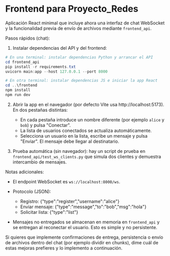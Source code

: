 # Frontend para Proyecto_Redes

Aplicación React minimal que incluye ahora una interfaz de chat WebSocket y la funcionalidad previa de envío de archivos mediante `frontend_api`.

Pasos rápidos (chat):

1. Instalar dependencias del API y del frontend:

```powershell
# En una terminal: instalar dependencias Python y arrancar el API
cd frontend_api
pip install -r requirements.txt
uvicorn main:app --host 127.0.0.1 --port 8000

# En otra terminal: instalar dependencias JS e iniciar la app React
cd ..\frontend
npm install
npm run dev
```

2. Abrir la app en el navegador (por defecto Vite usa http://localhost:5173). En dos pestañas distintas:
	- En cada pestaña introduce un nombre diferente (por ejemplo `alice` y `bob`) y pulsa "Conectar".
	- La lista de usuarios conectados se actualiza automáticamente.
	- Selecciona un usuario en la lista, escribe un mensaje y pulsa "Enviar". El mensaje debe llegar al destinatario.

3. Prueba automática (sin navegador): hay un script de prueba en `frontend_api/test_ws_clients.py` que simula dos clientes y demuestra intercambio de mensajes.

Notas adicionales:
- El endpoint WebSocket es `ws://localhost:8000/ws`.
- Protocolo (JSON):
	- Registro: {"type":"register","username":"alice"}
	- Enviar mensaje: {"type":"message","to":"bob","msg":"hola"}
	- Solicitar lista: {"type":"list"}

- Mensajes no entregados se almacenan en memoria en `frontend_api` y se entregan al reconectar el usuario. Esto es simple y no persistente.

Si quieres que implemente confirmaciones de entrega, persistencia o envío de archivos dentro del chat (por ejemplo dividir en chunks), dime cuál de estas mejoras prefieres y lo implemento a continuación.
